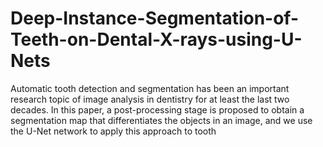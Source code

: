 # Deep-Instance-Segmentation-of-Teeth-on-Dental-X-rays-using-U-Nets
Automatic tooth detection and segmentation has been an important research topic of image analysis in dentistry for at least the last two decades. In this paper, a post-processing stage is proposed to obtain a segmentation map that differentiates the objects in an image, and we use the U-Net network to apply this approach to tooth
